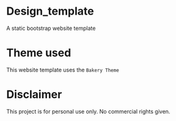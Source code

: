 # Design_template
A static bootstrap website template
# Theme used 

This website template uses the `Bakery Theme`

# Disclaimer
This project is for personal use only. No commercial rights given.
